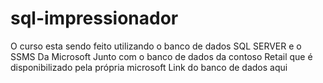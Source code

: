 # sql-impressionador
O curso esta sendo feito utilizando o banco de dados SQL SERVER e o SSMS Da Microsoft
Junto com o banco de dados da contoso Retail que é disponibilizado pela própria microsoft
Link do banco de dados <a hreaf="https://www.microsoft.com/en-us/download/details.aspx?id=18279">aqui</a> 
